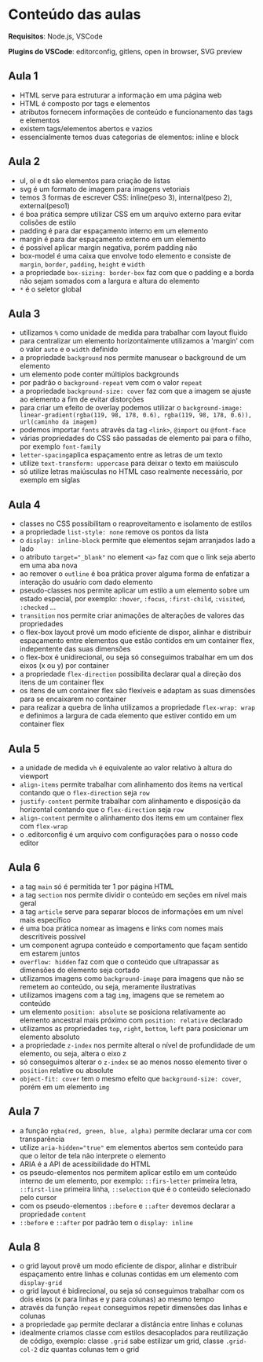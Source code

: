# Conteúdo das aulas

**Requisitos**: Node.js, VSCode

**Plugins do VSCode**: editorconfig, gitlens, open in browser, SVG preview

## Aula 1

- HTML serve para estruturar a informação em uma página web
- HTML é composto por tags e elementos
- atributos fornecem informações de conteúdo e funcionamento das 
tags e elementos
- existem tags/elementos abertos e vazios
- essencialmente temos duas categorias de elementos: inline e block

## Aula 2

- ul, ol e dt são elementos para criação de listas
- svg é um formato de imagem para imagens vetoriais
- temos 3 formas de escrever CSS: inline(peso 3), internal(peso 2), external(peso1)
- é boa prática sempre utilizar CSS em um arquivo externo para evitar colisões de estilo
- padding é para dar espaçamento interno em um elemento
- margin é para dar espaçamento externo em um elemento
- é possível aplicar margin negativa, porém padding não
- box-model é uma caixa que envolve todo elemento e consiste de `margin`, `border`, 
`padding`, `height` e `width`
- a propriedade `box-sizing: border-box` faz com que o padding e a borda não 
sejam somados com a largura e altura do elemento
- `*` é o seletor global

## Aula 3

- utilizamos `%` como unidade de medida para trabalhar com layout fluido
- para centralizar um elemento horizontalmente utilizamos a 'margin' com o 
valor `auto` e o `width` definido
- a propriedade `background` nos permite manusear o background de um elemento
- um elemento pode conter múltiplos backgrounds
- por padrão o `background-repeat` vem com o valor `repeat`
- a propriedade `background-size: cover` faz com que a imagem se ajuste ao 
elemento a fim de evitar distorções
- para criar um efeito de overlay podemos utilizar o 
`background-image: linear-gradient(rgba(119, 98, 178, 0.6), rgba(119, 98, 178, 0.6)), url(caminho da imagem)`
- podemos importar `fonts` através da tag `<link>`, `@import` ou `@font-face`
- várias propriedades do CSS são passadas de elemento pai para o filho, por exemplo `font-family`
- `letter-spacing`aplica espaçamento entre as letras de um texto
- utilize `text-transform: uppercase` para deixar o texto em maiúsculo
- só utilize letras maiúsculas no HTML caso realmente necessário, por exemplo em siglas

## Aula 4

- classes no CSS possibilitam o reaproveitamento e isolamento de estilos
- a propriedade `list-style: none` remove os pontos da lista
- o `display: inline-block` permite que elementos sejam arranjados lado a lado
- o atributo `target="_blank"` no element `<a>` faz com que o link seja aberto
em uma aba nova
- ao remover o `outline` é boa prática prover alguma forma de enfatizar a interação
do usuário com dado elemento
- pseudo-classes nos permite aplicar um estilo a um elemento sobre um estado
especial, por exemplo: `:hover`, `:focus`, `:first-child`, `:visited`, `:checked` ...
- `transition` nos permite criar animações de alterações de valores das propriedades
- o flex-box layout provê um modo eficiente de dispor, alinhar e distribuir espaçamento
entre elementos que estão contidos em um container flex, indepentente das suas dimensões
- o flex-box é unidirecional, ou seja só conseguimos trabalhar em um dos eixos (x ou y)
por container
- a propriedade `flex-direction` possibilita declarar qual a direção dos
itens de um container flex
- os itens de um container flex são flexíveis e adaptam as suas dimensões para se
encaixarem no container
- para realizar a quebra de linha utilizamos a propriedade `flex-wrap: wrap` e
definimos a largura de cada elemento que estiver contido em um container flex

## Aula 5

- a unidade de medida `vh` é equivalente ao valor relativo à altura do viewport
- `align-items` permite trabalhar com alinhamento dos items na vertical contando
que o `flex-direction` seja `row`
- `justify-content` permite trabalhar com alinhamento e disposição da horizontal contando
que o `flex-direction` seja `row`
- `align-content` permite o alinhamento dos items em um container flex com `flex-wrap`
- o .editorconfig é um arquivo com configurações para o nosso code editor

## Aula 6

-  a tag `main` só é permitida ter 1 por página HTML
- a tag `section` nos permite dividir o conteúdo em seções em nível mais geral
- a tag `article` serve para separar blocos de informações em um nível mais específico
- é uma boa prática nomear as imagens e links com nomes mais descritíveis possível
- um component agrupa conteúdo e comportamento que façam sentido em estarem juntos
- `overflow: hidden` faz com que o conteúdo que ultrapassar as dimensões do elemento 
seja cortado
- utilizamos imagens como `background-image` para imagens que não se remetem ao conteúdo, ou
seja, meramente ilustrativas
- utilizamos imagens com a tag `img`, imagens que se remetem ao conteúdo
- um elemento `position: absolute` se posiciona relativamente ao elemento 
ancestral mais próximo com `position: relative` declarado
- utilizamos as propriedades `top`, `right`, `bottom`, `left` para posicionar um 
elemento absoluto
- a propriedade `z-index` nos permite alteral o nível de profundidade de um elemento,
ou seja, altera o eixo z
- só conseguimos alterar o `z-index` se ao menos nosso elemento tiver o `position` relative
ou absolute
- `object-fit: cover` tem o mesmo efeito que `background-size: cover`, porém em
um elemento `img`

## Aula 7

- a função `rgba(red, green, blue, alpha)` permite declarar uma cor com transparência
- utilize `aria-hidden="true"` em elementos abertos sem conteúdo para que o leitor de tela
não interprete o elemento
- ARIA é a API de acessibilidade do HTML
- os pseudo-elementos nos permitem aplicar estilo em um conteúdo interno de um elemento,
por exemplo: `::firs-letter` primeira letra, `::first-line` primeira linha, `::selection` 
que é o conteúdo selecionado pelo cursor
- com os pseudo-elementos `::before` e `::after` devemos declarar a propriedade `content`
- `::before` e `::after` por padrão tem o `display: inline`

## Aula 8

- o grid layout provê um modo eficiente de dispor, alinhar e distribuir espaçamento 
entre linhas e colunas contidas em um elemento com `display-grid`
- o grid layout é bidirecional, ou seja só conseguimos trabalhar com os dois eixos 
(x para linhas e y para colunas) ao mesmo tempo
- através da função `repeat` conseguimos repetir dimensões das linhas e colunas
- a propriedade `gap` permite declarar a distância entre linhas e colunas
- idealmente criamos classe com estilos desacoplados para reutilização de 
código, exemplo: classe `.grid` sabe estilizar um grid, classe `.grid-col-2`
diz quantas colunas tem o grid
